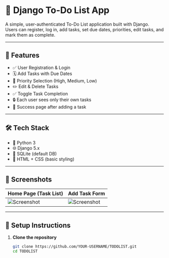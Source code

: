 # 📝 Django To-Do List App

A simple, user-authenticated To-Do List application built with Django.  
Users can register, log in, add tasks, set due dates, priorities, edit tasks, and mark them as complete.

---

## 🚀 Features

- ✅ User Registration & Login
- 🗓 Add Tasks with Due Dates
- 🔺 Priority Selection (High, Medium, Low)
- ✏️ Edit & Delete Tasks
- ✅ Toggle Task Completion
- 🔒 Each user sees only their own tasks
- 🎉 Success page after adding a task

---

## 🛠 Tech Stack

- 🐍 Python 3
- 🌐 Django 5.x
- 💾 SQLite (default DB)
- 🎨 HTML + CSS (basic styling)

---

## 📸 Screenshots

| Home Page (Task List) | Add Task Form |
|-----------------------|---------------|
| ![Screenshot](screenshots/home.png) | ![Screenshot](screenshots/form.png) |

---

## 🔧 Setup Instructions

1. **Clone the repository**  
   ```bash
   git clone https://github.com/YOUR-USERNAME/TODOLIST.git
   cd TODOLIST
